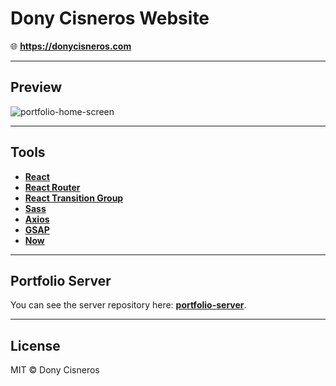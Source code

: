 # Dony Cisneros Website

:globe_with_meridians: **https://donycisneros.com**

---

## Preview

![portfolio-home-screen](https://res.cloudinary.com/donswan/image/upload/v1561063686/portfolio/home-screen.png)

---

## Tools

- **[React](https://reactjs.org)**
- **[React Router](https://reacttraining.com/react-router/web/guides/quick-start)**
- **[React Transition Group](https://reactcommunity.org/react-transition-group/)**
- **[Sass](https://sass-lang.com)**
- **[Axios](https://github.com/axios/axios)**
- **[GSAP](https://greensock.com/gsap)**
- **[Now](https://zeit.co/now)**

---

## Portfolio Server

You can see the server repository here: [**portfolio-server**](https://github.com/donycisneros/portfolio-server).

---

## License

MIT © Dony Cisneros
